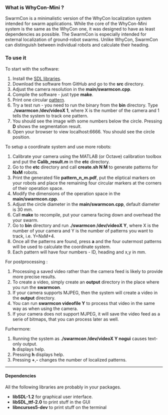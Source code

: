 <html>
<head/>
<body>
<h3>What is WhyCon-Mini ?</h3>

SwarmCon is a minimalistic version of the WhyCon localization system intended for swarm applications.
While the core of the WhyCon-Mini system is the same as the WhyCon one, it was designed to have as least dependencies as possible.
The SwarmCon is especially intended for external localization of ground-robot swarms.
Unlike WhyCon, SwarmCon can distinguish between individual robots and calculate their heading.

<h3>To use it</h3>

To start with the software:
<ol>
<li>Install the <a href="#libraries">SDL libraries</a>.</li>
<li>Download the software from GitHub and go to the <b>src</b> directory.</li>
<li>Adjust the camera resolution in the <b>main/swarmcon.cpp</b>.</li>
<li>Compile the software - just type <b>make</b>.</li>
<li>Print one circular <a href="pattern.pdf">pattern</a>.</li>
<li>Try a test run - you need to run the binary from the <b>bin</b> directory. Type <b>./swarmcon /dev/videoX 1</b>, where X is the number of the camera and 1 tells the system to track one pattern.</li> 
<li>You should see the image with some numbers below the circle. Pressing <b>D</b> shows the segmentation result.</li>
<li>Open your browser to view localhost:6666. You should see the circle position.</li>
</ol>

To setup a coordinate system and use more robots:
<ol>
<li>Calibrate your camera using the MATLAB (or Octave) calibration toolbox and put the <b>Calib_result.m</b> in the <b>etc</b> directory.</li>
<li>Go to the <b>etc</b> directory and call <b>create.sh N M</b> to generate patterns for <b>NxM</b> robots.</li>
<li>Print the generated file <b>pattern_n_m.pdf</b>, put the eliptical markers on your robots and place the remaining four circular markers at the corners of their operation space.</li>
<li>Modify the dimensions of the operation space in the <b>main/swarmcon.cpp</b>.</li> 
<li>Adjust the circle diameter in the <b>main/swarmcon.cpp</b>, default diameter is 30 mm.</li>
<li>Call <b>make</b> to recompile, put your camera facing down and overhead the your swarm.</li>
<li>Go to <b>bin</b> directory and run  <b>./swarmcon /dev/videoX Y</b>, where X is the number of your camera and Y is the number of patterns you want to track, i.e. Y=NxM+4.</li>
<li>Once all the patterns are found, press <b>a</b> and the four outermost patterns will be used to calculate the coordinate system.</li>
<li>Each pattern will have four numbers - ID, heading and x,y in mm.</li>
</ol>

For postprocessing :

<ol>
<li>Processing a saved video rather than the camera feed is likely to provide more precise results.</li>
<li>To create a video, simply create an <b>output</b> directory in the place where you run the <b>swarmcon</b>.
<li>If your camera supports MJPEG, then the system will create a video in the <b>output</b> directory.</li>
<li>You can run <b>swarmcon videofile Y</b> to process that video in the same way as when using the camera.</li>
<li>If your camera does not support MJPEG, it will save the video feed as a serie of bitmaps, that you can process later as well.</li>
</ol>

Furhermore:

<ol>
<li>Running the system as <b>./swarmcon /dev/videoX Y nogui</b> causes text-only output.</li>
<b>h</b> displays help.</li>
<li>Pressing <b>h</b> displays help.</li>
<li>Pressing <b>+</b>,<b>-</b> changes the number of localized patterns.</li>
</ol>

<hr>
<h4>Dependencies</h4><a NAME="libraries"></a>

All the following libraries are probably in your packages.

<ul>
<li><b>libSDL-1.2</b> for graphical user interface.</li>
<li><b>libSDL_ttf-2.0</b> to print stuff in the GUI</li>
<li><b>libncurses5-dev</b> to print stuff on the terminal</li>
</ul>

</body>
</html>
